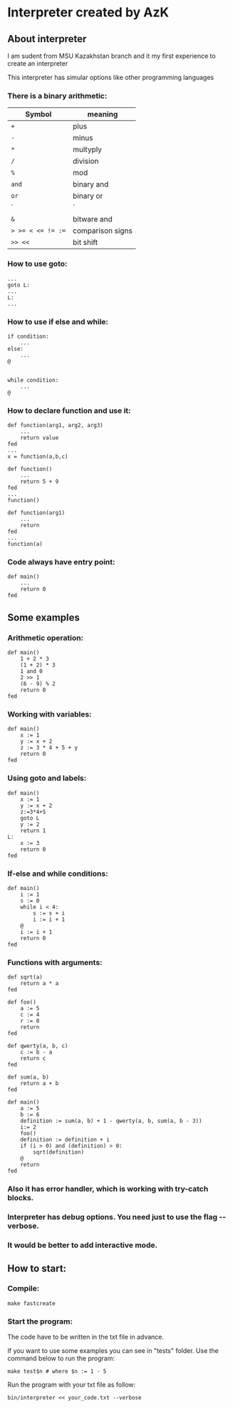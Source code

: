 # Interpreter created by AzK

## About interpreter

I am sudent from MSU Kazakhstan branch and it my first experience to create an interpreter  

This interpreter has simular options like other programming languages

### There is a binary arithmetic:

Symbol | meaning
-------|--------
`+` | plus  
`-` | minus  
`*` | multyply  
`/` | division  
`%` | mod  
`and` | binary and  
`or` | binary or  
`|` | bitware or  
`&` | bitware and  
`> >= < <= != :=` | comparison signs  
`>> <<` | bit shift

### How to use goto:
	
	...
	goto L: 
	...
	L:
	...

### How to use if else and while:

	if condition:
		...
	else:
		...
	@


	while condition:
		...
	@

### How to declare function and use it:

	def function(arg1, arg2, arg3)
		...
		return value
	fed
	...
	x = function(a,b,c)	

	def function()
		...
		return 5 + 9
	fed
	...
	function()

	def function(arg1)
		...
		return
	fed
	...
	function(a)

### Code always have entry point:

	def main()
		...
		return 0
	fed

## Some examples

### Arithmetic operation:

	def main()
		1 + 2 * 3
		(1 + 2) * 3
		1 and 0
		2 >> 1
		(6 - 9) % 2
		return 0
	fed

### Working with variables:

	def main()
		x := 1
		y := x + 2
		z := 3 * 4 + 5 + y
		return 0
	fed

### Using goto and labels:

	def main()
		x := 1
		y := x + 2
		z:=3*4+5
		goto L
		y := 2
		return 1
	L: 
		x := 3
		return 0
	fed

### If-else and while conditions:

	def main()
		i := 1
		s := 0
		while i < 4:
			s := s + i
			i := i + 1
		@
		i := i + 1
		return 0
	fed

### Functions with arguments:

	def sqrt(a)
		return a * a
	fed

	def foo()
		a := 5
		c := 4
		r := 8
		return
	fed

	def qwerty(a, b, c)
		c := b - a
		return c
	fed

	def sum(a, b)
		return a + b
	fed

	def main()
		a := 5
		b := 6
		definition := sum(a, b) + 1 - qwerty(a, b, sum(a, b - 3))
		i:= 2
		foo()
		definition := definition + i
		if (i > 0) and (definition) > 0:
			sqrt(definition)
		@
		return
	fed

### Also it has error handler, which is working with try-catch blocks.

### Interpreter has debug options. You need just to use the flag **--verbose**.

### It would be better to add interactive mode.

## How to start:

### Compile:

	make fastcreate

### Start the program:

The code have to be written in the txt file in advance.

If you want to use some examples you can see in "tests" folder. Use the command below to run the program:
	
	make test$n # where $n := 1 - 5

Run the program with your txt file as follow:

	bin/interpreter << your_code.txt --verbose 